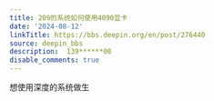 ```yaml
---
title: 209的系统如何使用4090显卡
date: '2024-08-12'
linkTitle: https://bbs.deepin.org/en/post/276440
source: deepin_bbs
description:  139******00 
disable_comments: true
---
```

想使用深度的系统做生
